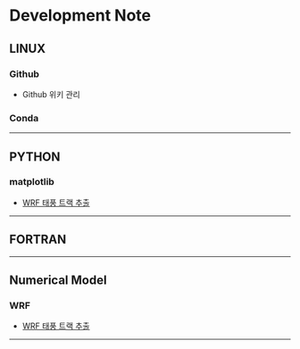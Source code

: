 # Development Note

## LINUX
### Github
* Github 위키 관리

### Conda

***
## PYTHON
### matplotlib
* [WRF 태풍 트랙 추출](https://github.com/ongrjoe/ongrjoe.github.io/wiki/WRF-%ED%83%9C%ED%92%8D-%ED%8A%B8%EB%9E%99-%EC%B6%94%EC%B6%9C)


***
## FORTRAN



***
## Numerical Model
### WRF
* [WRF 태풍 트랙 추출](https://github.com/ongrjoe/ongrjoe.github.io/wiki/WRF-%ED%83%9C%ED%92%8D-%ED%8A%B8%EB%9E%99-%EC%B6%94%EC%B6%9C)



***



